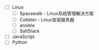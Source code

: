 - [ ] Linux
  - [ ] Spacewalk - Linux系统管理解决方案
  - [ ] Cobbler - Linux安装服务器
  - [ ] ansible
  - [ ] SaltStack
- [ ] JavaScript
- [ ] Python
